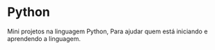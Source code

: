 # Python
Mini projetos na linguagem Python, Para ajudar quem está iniciando e aprendendo a linguagem. 
